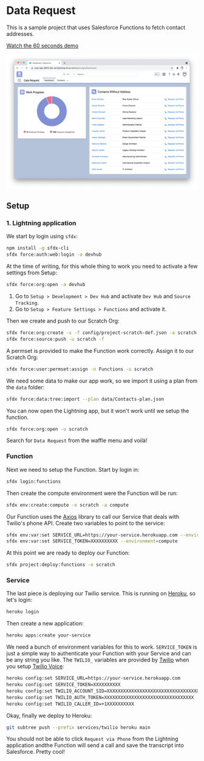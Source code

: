 # Data Request

This is a sample project that uses Salesforce Functions to fetch contact addresses.

[Watch the 60 seconds demo](media/demo.mp4)

![Screenshot](media/screenshot.png)

## Setup

### 1. Lightning application

We start by login using `sfdx`:

```sh
npm install -g sfdx-cli
sfdx force:auth:web:login -a devhub
```

At the time of writing, for this whole thing to work you need to activate a few settings from Setup:

```sh
sfdx force:org:open -a devhub
```

1. Go to `Setup > Development > Dev Hub` and activate `Dev Hub` and `Source Tracking`.
2. Go to `Setup > Feature Settings > Functions` and activate it.

Then we create and push to our Scratch Org:

```sh
sfdx force:org:create -s -f config/project-scratch-def.json -a scratch
sfdx force:source:push -u scratch -f
```

A permset is provided to make the Function work correctly. Assign it to our Scratch Org:

```sh
sfdx force:user:permset:assign -n Functions -u scratch
```

We need some data to make our app work, so we import it using a plan from the `data` folder:

```sh
sfdx force:data:tree:import --plan data/Contacts-plan.json
```

You can now open the Lightning app, but it won't work until we setup the function.

```sh
sfdx force:org:open -u scratch
```

Search for `Data Request` from the waffle menu and voilà!

### Function

Next we need to setup the Function. Start by login in:

```sh
sfdx login:functions
```

Then create the compute environment were the Function will be run:

```sh
sfdx env:create:compute -o scratch -a compute
```

Our Function uses the [Axios](https://www.npmjs.com/package/axios) library to call our Service that deals with Twilio's phone API. Create two variables to point to the service:

```sh
sfdx env:var:set SERVICE_URL=https://your-service.herokuapp.com --environment=compute
sfdx env:var:set SERVICE_TOKEN=XXXXXXXXXX --environment=compute
```

At this point we are ready to deploy our Function:

```sh
sfdx project:deploy:functions -o scratch
```

### Service

The last piece is deploying our Twilio service. This is running on [Heroku](https://heroku.com), so let's login:

```sh
heroku login
```

Then create a new application:

```sh
heroku apps:create your-service
```

We need a bunch of environment variables for this to work. `SERVICE_TOKEN` is just a simple way to authenticate your Function with your Service and can be any string you like. The `TWILIO_` variables are provided by [Twilio](https://www.twilio.com) when you setup [Twilio Voice](https://www.twilio.com/voice):

```sh
heroku config:set SERVICE_URL=https://your-service.herokuapp.com
heroku config:set SERVICE_TOKEN=XXXXXXXXXX
heroku config:set TWILIO_ACCOUNT_SID=XXXXXXXXXXXXXXXXXXXXXXXXXXXXXXXXXX
heroku config:set TWILIO_AUTH_TOKEN=XXXXXXXXXXXXXXXXXXXXXXXXXXXXXXXXX
heroku config:set TWILIO_CALLER_ID=+1XXXXXXXXXX
```

Okay, finally we deploy to Heroku:

```sh
git subtree push --prefix services/twilio heroku main
```

You should not be able to click `Request via Phone` from the Lightning application andthe Function will send a call and save the transcript into Salesforce. Pretty cool!
